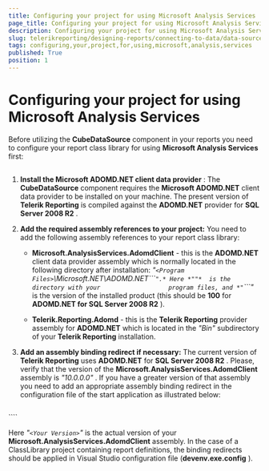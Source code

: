 ```yaml
---
title: Configuring your project for using Microsoft Analysis Services
page_title: Configuring your project for using Microsoft Analysis Services | for Telerik Reporting Documentation
description: Configuring your project for using Microsoft Analysis Services
slug: telerikreporting/designing-reports/connecting-to-data/data-source-components/cubedatasource-component/configuring-your-project-for-using-microsoft-analysis-services
tags: configuring,your,project,for,using,microsoft,analysis,services
published: True
position: 1
---
```


# Configuring your project for using Microsoft Analysis Services



Before utilizing the __CubeDataSource__  component in your reports you need to configure         your report class library for using __Microsoft Analysis Services__  first:       

## 

1. __Install the Microsoft ADOMD.NET client data provider__ : The __CubeDataSource__  component requires the __Microsoft ADOMD.NET__                client data provider to be installed on your machine. The present version of __Telerik Reporting__  is compiled against the __ADOMD.NET__  provider for               __SQL Server 2008 R2__ .             

1. __Add the required assembly references to your project:__  You need to add               the following assembly references to your report class library:             

   + __Microsoft.AnalysisServices.AdomdClient__  - this is the __ADOMD.NET__  client data provider assembly which is normally located in the                   following directory after installation:                 *"```<Program Files>```\Microsoft.NET\ADOMD.NET\```<Product Version>```".* Here *"```<Program Files>```"*  is the directory with your                   program files, and *"```<Product Version>```"*  is the version                   of the installed product (this should be __100__  for __ADOMD.NET for SQL Server 2008 R2__ ).                 

   + __Telerik.Reporting.Adomd__  - this is the __Telerik Reporting__  provider assembly for __ADOMD.NET__  which                   is located in the *"Bin"*  subdirectory of your __Telerik Reporting__  installation.                 

1. __Add an assembly binding redirect if necessary:__  The current version               of __Telerik Reporting__  uses __ADOMD.NET__  for               __SQL Server 2008 R2__ . Please, verify that the version of the               __Microsoft.AnalysisServices.AdomdClient__  assembly is *"10.0.0.0"* . If you have a greater version of that assembly you need to add               an appropriate assembly binding redirect in the configuration file of the start application as illustrated below:             

    
      ````xml
<configuration>
<runtime>
<assemblyBinding xmlns="urn:schemas-microsoft-com:asm.v1">
<dependentAssembly>
<assemblyIdentity name="Microsoft.AnalysisServices.AdomdClient"
publicKeyToken="89845dcd8080cc91"
culture="neutral" />
<bindingRedirect oldVersion="0.0.0.0-65535.65535.65535.65535"
newVersion="<Your Version>" />
</dependentAssembly>
</assemblyBinding>
</runtime>
</configuration>
````

Here *"```<Your Version>```"*  is the actual version of your               __Microsoft.AnalysisServices.AdomdClient__  assembly. In the case of a ClassLibrary project containing report definitions, the binding redirects should be applied in Visual Studio configuration file (__devenv.exe.config__ ).             
